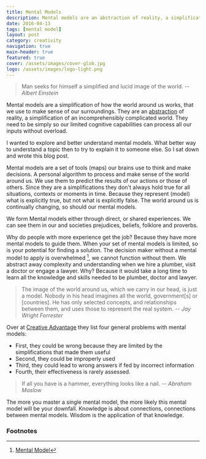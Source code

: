 ```yaml
---
title: Mental Models
description: Mental models are an abstraction of reality, a simplification of an incomprehensibly complicated world.
date: 2016-04-13
tags: [mental model]
layout: post
category: creativity
navigation: true
main-header: true
featured: true
cover: /assets/images/cover-glob.jpg
logo: /assets/images/logo-light.png
---
```

> Man seeks for himself a simplified and lucid image of the world.
> <cite> -- Albert Einstein</cite>

Mental models are a simplification of how the world around us works, that we use to make sense of our surroundings. They are an [abstraction](https://en.wikipedia.org/wiki/Abstraction) of reality, a simplification of an incomprehensibly complicated world. They need to be simply so our limited cognitive capabilities can process all our inputs without overload.

I wanted to explore and better understand mental models. What better way to understand a topic then to try to explain it to someone else. So I sat down and wrote this blog post.

Mental models are a set of tools (maps) our brains use to think and make decisions. A personal algorithm to process and make sense of the world around us. We use them to predict the results of our actions or those of others. Since they are a simplifications they don't always hold true for all situations, contexts or moments in time. Because they represent (model) what is explicitly true, but not what is explicitly false. The world around us is continually changing, so should our mental models.

We form Mental models either through direct, or shared experiences. We can see them in our and societies prejudices, beliefs, folklore and proverbs.

Why do people with more experience get the job? Because they have more mental models to guide them. When your set of mental models is limited, so is your potential for finding a solution. The decision maker without a mental model to apply is overwhelmed [^creative-advatage], we cannot function without them. We abstract away complexity and understanding when we hire a plumber, visit a doctor or engage a lawyer. Why? Because it would take a long time to learn all the knowledge and skills needed to be plumber, doctor and lawyer.

> The image of the world around us, which we carry in our head, is just a model. Nobody in his head imagines all the world, government[s] or [countries]. He has only selected concepts, and relationships between them, and uses those to represent the real system.
> <cite> -- Jay Wright Forrester</cite>

Over at [Creative Advantage](http://www.createadvantage.com/glossary/mental-model) they list four general problems with mental models:

* First, they could be wrong because they are limited by the simplifications that made them useful
* Second, they could be improperly used
* Third, they could lead to wrong answers if fed by incorrect information
* Fourth, their effectiveness is rarely assessed.

> If all you have is a hammer, everything looks like a nail.
> <cite> -- Abraham Maslow</cite>

The more you master a single mental model, the more likely this mental model will be your downfall. Knowledge is about connections, connections between mental models. Wisdom is the application of that knowledge.

### Footnotes

[^creative-advatage]: [Mental Model](http://www.createadvantage.com/glossary/mental-model)
